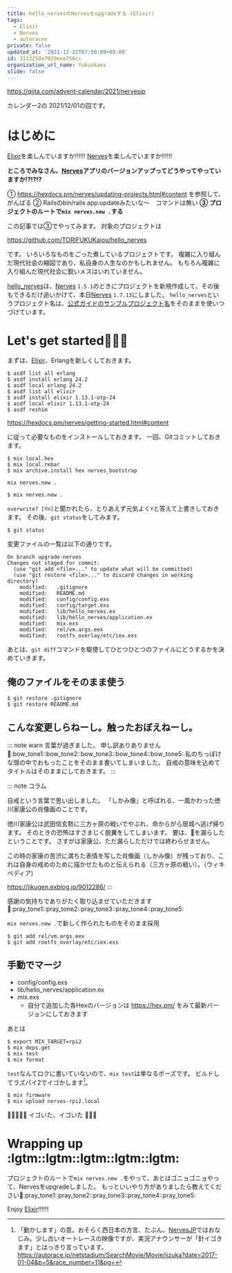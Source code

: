 ```yaml
---
title: hello_nervesのNervesをupgradeする (Elixir)
tags:
  - Elixir
  - Nerves
  - autoracex
private: false
updated_at: '2021-12-22T07:50:09+09:00'
id: 3113250e7920eee756cc
organization_url_name: fukuokaex
slide: false
---
```

https://qiita.com/advent-calendar/2021/nervesjp

カレンダー2の
2021/12/01の回です。

# はじめに
[Elixir](https://elixir-lang.org/)を楽しんでいますか:bangbang::bangbang::bangbang:
[Nerves](https://www.nerves-project.org/)を楽しんでいますか:bangbang::bangbang::bangbang:

**ところでみなさん、[Nerves](https://www.nerves-project.org/)アプリのバージョンアップってどうやってやっていますか:interrobang::interrobang::interrobang:**

① https://hexdocs.pm/nerves/updating-projects.html#content を参照して、がんばる
② Railsのbin/rails app:updateみたいな〜　コマンドは無い
**③ プロジェクトのルートで`mix nerves.new .`する**

この記事では③でやってみます。
対象のプロジェクトは

https://github.com/TORIFUKUKaiou/hello_nerves

です。
いろいろなものをごった煮しているプロジェクトです。
複雑に入り組んだ現代社会の縮図であり、私自身の人生なのかもしれません。
もちろん複雑に入り組んだ現代社会に鋭いメスはいれていません。

[hello_nerves](https://github.com/TORIFUKUKaiou/hello_nerves)は、[Nerves](https://www.nerves-project.org/) `1.5.1`のときにプロジェクトを新規作成して、その後もできるだけ追いかけて、本日[Nerves](https://www.nerves-project.org/) `1.7.13`にしました。
`hello_nerves`というプロジェクト名は、[公式ガイドのサンプルプロジェクト名](https://hexdocs.pm/nerves/getting-started.html#creating-a-new-nerves-app)をそのままを使いつづけています。

# Let's get started:rocket::rocket::rocket:

まずは、[Elixir](https://elixir-lang.org/)、Erlangを新しくしておきます。

```
$ asdf list all erlang
$ asdf install erlang 24.2
$ asdf local erlang 24.2
$ asdf list all elixir
$ asdf install elixir 1.13.1-otp-24
$ asdf local elixir 1.13.1-otp-24
$ asdf reshim
```

https://hexdocs.pm/nerves/getting-started.html#content

に従って必要なものをインストールしておきます。
一回、Gitコミットしておきます。

```
$ mix local.hex
$ mix local.rebar
$ mix archive.install hex nerves_bootstrap
```

`mix nerves.new .`

```
$ mix nerves.new .
```

`overwrite? [Yn]`と聞かれたら、とりあえず元気よく`Y`と答えて上書きしておきます。
その後、`git status`をしてみます。

```
$ git status
```

変更ファイルの一覧は以下の通りです。

```
On branch upgrade-nerves
Changes not staged for commit:
  (use "git add <file>..." to update what will be committed)
  (use "git restore <file>..." to discard changes in working directory)
	modified:   .gitignore
	modified:   README.md
	modified:   config/config.exs
	modified:   config/target.exs
	modified:   lib/hello_nerves.ex
	modified:   lib/hello_nerves/application.ex
	modified:   mix.exs
	modified:   rel/vm.args.eex
	modified:   rootfs_overlay/etc/iex.exs
```

あとは、`git diff`コマンドを駆使してひとつひとつのファイルにどうするかを決めていきます。

## 俺のファイルをそのまま使う

```
$ git restore .gitignore
$ git restore README.md
```

## こんな変更しらねーし。触ったおぼえねーし。

::: note warn
言葉が過ぎました。
申し訳ありありません :bow::bow_tone1::bow_tone2::bow_tone3::bow_tone4::bow_tone5:
私のちっぽけな頭の中でおもったことをそのまま書いてしまいました。
自戒の意味を込めてタイトルはそのままにしておきます。
:::

::: note
コラム

自戒という言葉で思い出しました。
「しかみ像」と呼ばれる、一風かわった徳川家康公の肖像画のことです。

徳川家康公は武田信玄勢に三方ヶ原の戦いでやぶれ、命からがら居城へ逃げ帰ります。
そのときの恐怖はすさまじく脱糞をしてしまいます。
要は、:poop:を漏らしたということです。
さすがは家康公、ただ漏らしただけでは終わらせません。

この時の家康の苦渋に満ちた表情を写した肖像画（しかみ像）が残っており、これは自身の戒めのために描かせたものと伝えられる（三方ヶ原の戦い）。（ウィキペディア)

https://jikugen.exblog.jp/9012286/
:::

感謝の気持ちでありがたく取り込ませていただきます:pray::pray_tone1::pray_tone2::pray_tone3::pray_tone4::pray_tone5:

`mix nerves.new .`で新しく作られたものをそのまま採用

```
$ git add rel/vm.args.eex
$ git add rootfs_overlay/etc/iex.exs
```

## 手動でマージ

- config/config.exs
- lib/hello_nerves/application.ex
- mix.exs
    - 自分で追加した各Hexのバージョンは https://hex.pm/ をみて最新バージョンにしておきます

あとは

```
$ export MIX_TARGET=rpi2
$ mix deps.get
$ mix test
$ mix format
```

`test`なんてロクに書いていないので、`mix test`は単なるポーズです。
ビルドしてラズパイ2でイゴかします[^1]。

[^1]: 「動かします」の意。おそらく西日本の方言、たぶん。[NervesJP](https://nerves-jp.connpass.com/)ではおなじみ。少し古いオートレースの映像ですが、実況アナウンサーが「針[^2]イゴきます」とはっきり言っています。https://autorace.jp/netstadium/SearchMovie/Movie/iizuka?date=2017-01-04&p=5&race_number=11&pg=

[^2]: 大時計の針のこと。針がイゴいてある地点まで到達すると選手はスタートを切って良い発走の合図。針がイゴきはじめると(おそらく)選手は緊張するし、スタートはその後のレース展開に大きく影響するので、車券を握りしめている観客たちがもっとも緊張する瞬間であるため、先の尖った鋭いものを連想させる針は緊張の暗喩としても言い得て妙。

```
$ mix firmware
$ mix upload nerves-rpi2.local
```

:tada::tada::tada::tada::tada:
イゴいた、イゴいた :rocket::rocket::rocket:

# Wrapping up :lgtm::lgtm::lgtm::lgtm::lgtm: 

プロジェクトのルートで`mix nerves.new .`をやって、あとはゴニョゴニョやって、Nervesをupgradeしました。
もっといいやり方がありましたら教えてください:pray::pray_tone1::pray_tone2::pray_tone3::pray_tone4::pray_tone5:

Enjoy [Elixir](https://elixir-lang.org/):bangbang::bangbang::bangbang:
